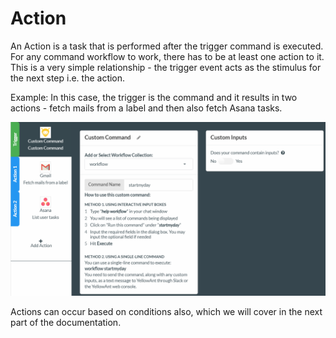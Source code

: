# Action

An Action is a task that is performed after the trigger command is executed. For any command workflow to work, there has to be at least one action to it. This is a very simple relationship - the trigger event acts as the stimulus for the next step i.e. the action.

Example: In this case, the trigger is the command and it results in two actions - fetch mails from a label and then also fetch Asana tasks.

![](../../../.gitbook/assets/image%20%28129%29.png)

Actions can occur based on conditions also, which we will cover in the next part of the documentation.

